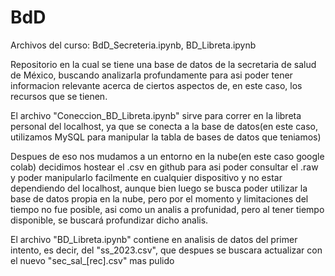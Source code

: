 # BdD
Archivos del curso: BdD_Secreteria.ipynb, BD_Libreta.ipynb

Repositorio en la cual se tiene una base de datos de la secretaria de salud de México, buscando analizarla profundamente para asi poder tener informacion relevante acerca de ciertos aspectos de, en este caso, los recursos que se tienen.

El archivo "Coneccion_BD_Libreta.ipynb" sirve para correr en la libreta personal del localhost, ya que se conecta a la base de datos(en este caso, utilizamos MySQL para manipular la tabla de bases de datos que teniamos)

Despues de eso nos mudamos a un entorno en la nube(en este caso google colab) decidimos hostear el .csv en github para asi poder consultar el .raw y poder manipularlo facilmente en cualquier dispositivo y no estar dependiendo del localhost, aunque bien luego se busca poder utilizar la base de datos propia en la nube, pero por el momento y limitaciones del tiempo no fue posible, asi como un analis a profunidad, pero al tener tiempo disponible, se buscará profundizar dicho analis.

El archivo "BD_Libreta.ipynb" contiene en analisis de datos del primer intento, es decir, del "ss_2023.csv", que despues se buscara actualizar con el nuevo "sec_sal_[rec].csv" mas pulido